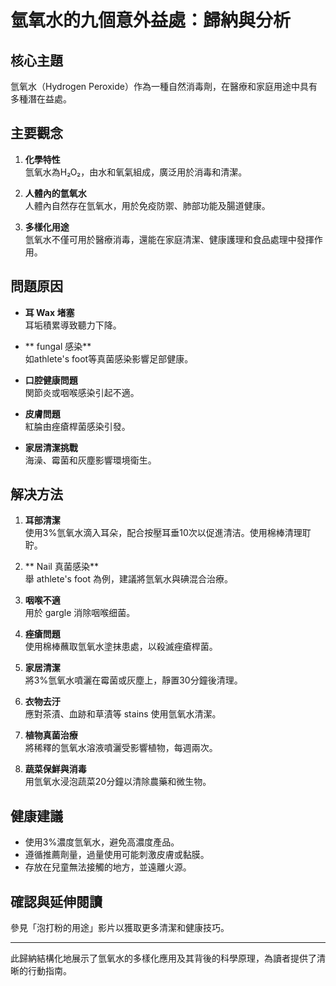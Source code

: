 # 氫氧水的九個意外益處：歸納與分析

## 核心主題
氫氧水（Hydrogen Peroxide）作為一種自然消毒劑，在醫療和家庭用途中具有多種潛在益處。

## 主要觀念
1. **化學特性**  
   氫氧水為H₂O₂，由水和氧氣組成，廣泛用於消毒和清潔。
   
2. **人體內的氫氧水**  
   人體內自然存在氫氧水，用於免疫防禦、肺部功能及腸道健康。

3. **多樣化用途**  
   氫氧水不僅可用於醫療消毒，還能在家庭清潔、健康護理和食品處理中發揮作用。

## 問題原因
- **耳 Wax 堵塞**  
  耳垢積累導致聽力下降。
  
- ** fungal 感染**  
  如athlete's foot等真菌感染影響足部健康。

- **口腔健康問題**  
  関節炎或咽喉感染引起不適。

- **皮膚問題**  
  紅腀由痤瘡桿菌感染引發。

- **家居清潔挑戰**  
  海澡、霉菌和灰塵影響環境衛生。

## 解决方法
1. **耳部清潔**  
   使用3%氫氧水滴入耳朵，配合按壓耳垂10次以促進清洁。使用棉棒清理耵聍。

2. ** Nail 真菌感染**  
   舉 athlete's foot 為例，建議將氫氧水與碘混合治療。

3. **咽喉不適**  
   用於 gargle 消除咽喉细菌。

4. **痤瘡問題**  
   使用棉棒蘸取氫氧水塗抹患處，以殺滅痤瘡桿菌。

5. **家居清潔**  
   將3%氫氧水噴灑在霉菌或灰塵上，靜置30分鐘後清理。

6. **衣物去汙**  
   應對茶漬、血跡和草漬等 stains 使用氫氧水清潔。

7. **植物真菌治療**  
   將稀釋的氫氧水溶液噴灑受影響植物，每週兩次。

8. **蔬菜保鮮與消毒**  
   用氫氧水浸泡蔬菜20分鐘以清除農藥和微生物。

## 健康建議
- 使用3%濃度氫氧水，避免高濃度產品。
- 遵循推薦劑量，過量使用可能刺激皮膚或黏膜。
- 存放在兒童無法接觸的地方，並遠離火源。

## 確認與延伸閱讀
參見「泡打粉的用途」影片以獲取更多清潔和健康技巧。

---

此歸納結構化地展示了氫氧水的多樣化應用及其背後的科學原理，為讀者提供了清晰的行動指南。